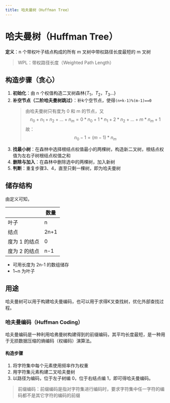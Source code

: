 ```yaml
---
title: 哈夫曼树（Huffman Tree）
---
```


# 哈夫曼树（Huffman Tree）

**定义**：n 个带权叶子结点构成的所有 m 叉树中带权路径长度最短的 m 叉树

> WPL：带权路径长度（Weighted Path Length）

## 构造步骤（贪心）

1. **初始化**：由 n 个权值构造二叉树森林$\{ T_1，T_2，T_3... \}$
2. **补空节点（二阶哈夫曼树跳过）**：补k个空节点，使得`(n+k-1)%(m-1)==0`
   > 由哈夫曼树只有度为 0 和 m 的节点，又
   $$n_0+n_1+n_2+...+n_m=0*n_0+1*n_1+2*n_2+...+m*n_m+1$$
   故：
   $$n_0-1=(m-1)*n_m$$
3. **找最小树**：在森林中选择根结点权值最小的两棵树，构造新二叉树，根结点权值为左右子树根结点权值之和
4. **删除与加入**：在森林中删除选中的两棵树，加入新树
5. **判断**：重复步骤3、4，直至只剩一棵树，即为哈夫曼树

## 储存结构

由定义可知，

|               | 数量 |
| ------------- | ---- |
| 叶子          | n    |
| 结点          | 2n+1 |
| 度为 1 的结点 | 0    |
| 度为 2 的结点 | n-1  |

- 可用长度为 2n-1 的数组储存
- 1~n 为叶子

## 用途

哈夫曼树可以用于构建哈夫曼编码，也可以用于求得K叉查找树，优化外部查找过程。

### 哈夫曼编码（Huffman Coding）

哈夫曼编码是一种利用哈弗曼树构建得到的前缀编码，其平均长度最短，是一种用于无损数据压缩的熵编码（权编码）演算法。

#### 构造步骤

1. 将字符集中每个元素使用频率作为权重
2. 用字符集元素构建二叉哈夫曼树
3. 以路径为编码，位于左子树编 0，位于右结点编 1，即可得哈夫曼编码。

> 前缀编码：前缀编码是指对字符集进行编码时，要求字符集中任一字符的编码都不是其它字符的编码的前缀
